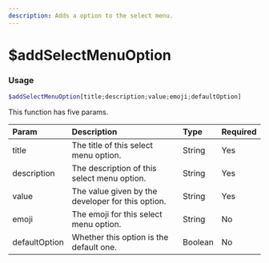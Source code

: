 ```yaml
---
description: Adds a option to the select menu.
---
```


# $addSelectMenuOption
### Usage

```php
$addSelectMenuOption[title;description;value;emoji;defaultOption]
```
This function has five params.

| Param | Description | Type | Required |
| :--- | :--- | :--- | :--- |
| title | The title of this select menu option. | String | Yes |
| description | The description of this select menu option. | String | Yes |
| value | The value given by the developer for this option. | String | Yes |
| emoji | The emoji for this select menu option. | String | No |
| defaultOption | Whether this option is the default one. | Boolean | No |